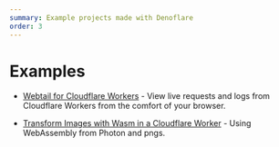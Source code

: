 ```yaml
---
summary: Example projects made with Denoflare
order: 3
---
```


# Examples

- [Webtail for Cloudflare Workers](/examples/webtail) - View live requests and logs from Cloudflare Workers from the comfort of your browser.

- [Transform Images with Wasm in a Cloudflare Worker](/examples/transform-images-wasm) - Using WebAssembly from Photon and pngs.
